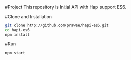 #Project
This repository is Initial API with Hapi support ES6.

#Clone and Installation
```bash
git clone http://github.com/prawee/hapi-es6.git
cd hapi-es6
npm install
```

#Run
```bash
npm start
```





